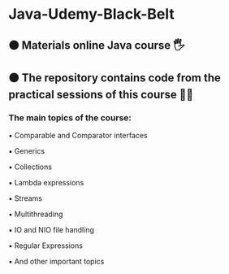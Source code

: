 <h1 align>Java-Udemy-Black-Belt</h1>
<h2>🟠 Materials online Java course 🖐</h2>
<h2>🟠 The repository contains code from the practical sessions of this course 👨‍💻</h2>
<h3>The main topics of the course:</h3>
<p>▪️ Comparable and Comparator interfaces </p>
<p>▪️ Generics</p>
<p>▪️ Collections</p>
<p>▪️ Lambda expressions</p>
<p>▪️ Streams</p>
<p>▪️ Multithreading</p>
<p>▪️ IO and NIO file handling</p>
<p>▪️ Regular Expressions</p>
<p>▪️ And other important topics</p>
